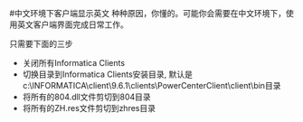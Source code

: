 #中文环境下客户端显示英文
种种原因，你懂的。可能你会需要在中文环境下，使用英文客户端界面完成日常工作。

只需要下面的三步
* 关闭所有Informatica Clients
* 切换目录到Informatica Clients安装目录,
  默认是c:\INFORMATICA\client\9.6.1\clients\PowerCenterClient\client\bin目录
* 将所有的804.dll文件剪切到804目录
* 将所有的ZH.res文件剪切到zhres目录


